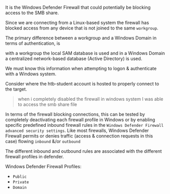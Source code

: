 It is the Windows Defender Firewall that could potentially be blocking access to the SMB share. 

Since we are connecting from a Linux-based system the firewall has blocked access from any device that is not joined to the same `workgroup`. 

The primary difference between a workgroup and a Windows Domain in terms of authentication, is 

with a workgroup the local SAM database is used and in a Windows Domain a centralized network-based database (Active Directory) is used.

We must know this information when attempting to logon & authenticate with a Windows system. 

Consider where the htb-student account is hosted to properly connect to the target.

>when i completely disabled the firewall in windows system I was able to access the smb share file


In terms of the firewall blocking connections, this can be tested by completely deactivating each firewall profile in Windows or by enabling specific predefined inbound firewall rules in the `Windows Defender Firewall advanced security settings`. Like most firewalls, Windows Defender Firewall permits or denies traffic (access & connection requests in this case) flowing `inbound` &/or `outbound`

The different inbound and outbound rules are associated with the different firewall profiles in defender.

Windows Defender Firewall Profiles:

-   `Public`
-   `Private`
-   `Domain`
